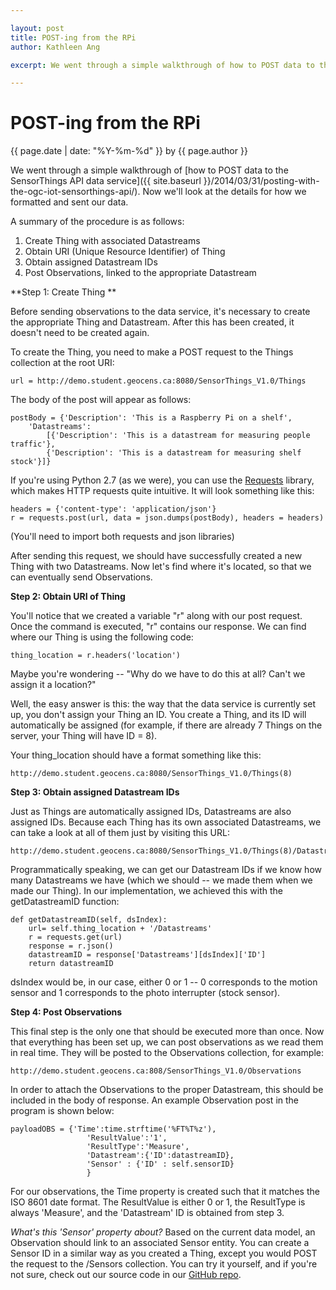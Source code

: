 ```yaml
---

layout: post
title: POST-ing from the RPi
author: Kathleen Ang

excerpt: We went through a simple walkthrough of how to POST data to the SensorThings API data service]. Now we'll look at the details for how we formatted and sent our data.

---
```

# POST-ing from the RPi
<p class='blog-post-meta'>{{ page.date | date: "%Y-%m-%d" }} by {{ page.author }}</p>

We went through a simple walkthrough of [how to POST data to the SensorThings API data service]({{ site.baseurl }}/2014/03/31/posting-with-the-ogc-iot-sensorthings-api/). Now we'll look at the details for how we formatted and sent our data.

A summary of the procedure is as follows:
1. Create Thing with associated Datastreams
2. Obtain URI (Unique Resource Identifier) of Thing
3. Obtain assigned Datastream IDs
4. Post Observations, linked to the appropriate Datastream

**Step 1: Create Thing **

Before sending observations to the data service, it's necessary to create the appropriate Thing and Datastream. After this has been created, it doesn't need to be created again.

To create the Thing, you need to make a POST request to the Things collection at the root URI:

	url = http://demo.student.geocens.ca:8080/SensorThings_V1.0/Things

The body of the post will appear as follows:

	postBody = {'Description': 'This is a Raspberry Pi on a shelf',
		'Datastreams':
     		[{'Description': 'This is a datastream for measuring people traffic'},
      		{'Description': 'This is a datastream for measuring shelf stock'}]}

If you're using Python 2.7 (as we were), you can use the [Requests](http://docs.python-requests.org/en/latest/) library, which makes HTTP requests quite intuitive. It will look something like this:

	headers = {'content-type': 'application/json'}
	r = requests.post(url, data = json.dumps(postBody), headers = headers)

(You'll need to import both requests and json libraries)

After sending this request, we should have successfully created a new Thing with two Datastreams. Now let's find where it's located, so that we can eventually send Observations.

**Step 2: Obtain URI of Thing**

You'll notice that we created a variable "r" along with our post request. Once the command is executed, "r" contains our response. We can find where our Thing is using the following code:

	thing_location = r.headers('location')

Maybe you're wondering -- "Why do we have to do this at all? Can't we assign it a location?"

Well, the easy answer is this: the way that the data service is currently set up, you don't assign your Thing an ID. You create a Thing, and its ID will automatically be assigned (for example, if there are already 7 Things on the server, your Thing will have ID = 8). 

Your thing_location should have a format something like this:

	http://demo.student.geocens.ca:8080/SensorThings_V1.0/Things(8)

**Step 3: Obtain assigned Datastream IDs**

Just as Things are automatically assigned IDs, Datastreams are also assigned IDs. Because each Thing has its own associated Datastreams, we can take a look at all of them just by visiting this URL:

	http://demo.student.geocens.ca:8080/SensorThings_V1.0/Things(8)/Datastreams

Programmatically speaking, we can get our Datastream IDs if we know how many Datastreams we have (which we should -- we made them when we made our Thing). In our implementation, we achieved this with the getDatastreamID function:

	def getDatastreamID(self, dsIndex):
        url= self.thing_location + '/Datastreams'
        r = requests.get(url)
        response = r.json()
        datastreamID = response['Datastreams'][dsIndex]['ID']
        return datastreamID

dsIndex would be, in our case, either 0 or 1 -- 0 corresponds to the motion sensor and 1 corresponds to the photo interrupter (stock sensor).

**Step 4: Post Observations**

This final step is the only one that should be executed more than once. Now that everything has been set up, we can post observations as we read them in real time. They will be posted to the Observations collection, for example:

	http://demo.student.geocens.ca:808/SensorThings_V1.0/Observations

In order to attach the Observations to the proper Datastream, this should be included in the body of response. An example Observation post in the program is shown below:

	payloadOBS = {'Time':time.strftime('%FT%T%z'),
                     'ResultValue':'1',
                     'ResultType':'Measure',
                     'Datastream':{'ID':datastreamID},
                     'Sensor' : {'ID' : self.sensorID}
                     }

For our observations, the Time property is created such that it matches the ISO 8601 date format. The ResultValue is either 0 or 1, the ResultType is always 'Measure', and the 'Datastream' ID is obtained from step 3. 

*What's this 'Sensor' property about?*
Based on the current data model, an Observation should link to an associated Sensor entity. You can create a Sensor ID in a similar way as you created a Thing, except you would POST the request to the /Sensors collection. You can try it yourself, and if you're not sure, check out our source code in our [GitHub repo](https://github.com/ThatGeoGuy/ENGO500/).
